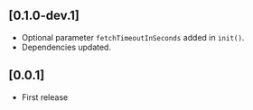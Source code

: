 ## [0.1.0-dev.1]

- Optional parameter `fetchTimeoutInSeconds` added in `init()`.
- Dependencies updated.

## [0.0.1]

- First release
